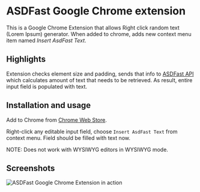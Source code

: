 # ASDFast Google Chrome extension

This is a Google Chrome Extension that allows Right click random text (Lorem Ipsum) generator. When added to chrome, adds new context menu item named *Insert AsdFast Text*.

## Highlights

Extension checks element size and padding, sends that info to [ASDFast API](https://asdfast.beobit.net/docs/) which calculates amount of text that needs to be retrieved. As result, entire input field is populated with text. 

## Installation and usage

Add to Chrome from [Chrome Web Store](https://chrome.google.com/webstore/detail/lorem-ipsum-generator-asd/fcoicojljhpobficoigooibpgkflmggl).  

Right-click any editable input field, choose `Insert AsdFast Text` from context menu. Field should be filled with text now.  

NOTE: Does not work with WYSIWYG editors in WYSIWYG mode.

## Screenshots

![ASDFast Google Chrome Extension in action](http://asdfast.beobit.net/img/chrome-extension.jpg)
